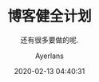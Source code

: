 ﻿---
date: 2020-02-13 04:40:31
layout: post
title: "博客健全计划"
subtitle: 还有很多要做的呢.
description:
image: https://res.cloudinary.com/dm7h7e8xj/image/upload/v1559820489/js-code_n83m7a.jpg
optimized_image: https://res.cloudinary.com/dm7h7e8xj/image/upload/v1559820489/js-code_n83m7a.jpg
category: 博客相关
tags: 博客
author: Ayerlans
paginate: false
---


